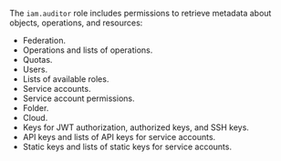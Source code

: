 The `iam.auditor` role includes permissions to retrieve metadata about objects, operations, and resources:

* Federation.
* Operations and lists of operations.
* Quotas.
* Users.
* Lists of available roles.
* Service accounts.
* Service account permissions.
* Folder.
* Cloud.
* Keys for JWT authorization, authorized keys, and SSH keys.
* API keys and lists of API keys for service accounts.
* Static keys and lists of static keys for service accounts.